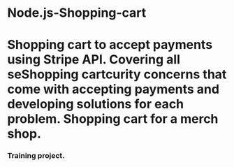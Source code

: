 # Node.js-Shopping-cart
<h1>Shopping cart to accept payments using Stripe API.  Covering all seShopping cartcurity concerns that come with accepting payments and developing solutions for each problem. Shopping cart for a merch shop.</h1>
<h3>Training project.</h3>
